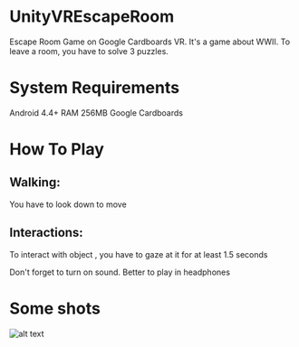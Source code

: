 # UnityVREscapeRoom
Escape Room Game on Google Cardboards VR. It's a game about WWII. To leave a room, you have to solve 3 puzzles.
# System Requirements
Android 4.4+
RAM 256MB
Google Cardboards
# How To Play
## Walking:
You have to look down to move
## Interactions:
To interact with object , you have to gaze at it for at least 1.5 seconds

Don't forget to turn on sound. Better to play in headphones

# Some shots
![alt text](https://ibb.co/R7KH49V)
